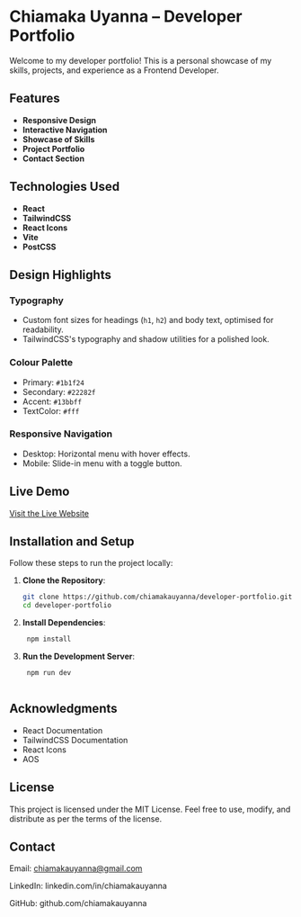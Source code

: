# Chiamaka Uyanna – Developer Portfolio

Welcome to my developer portfolio! This is a personal showcase of my skills, projects, and experience as a Frontend Developer.

## Features

- **Responsive Design**
- **Interactive Navigation**
- **Showcase of Skills**
- **Project Portfolio**
- **Contact Section**



## Technologies Used

- **React**
- **TailwindCSS**
- **React Icons**
- **Vite**
- **PostCSS**



## Design Highlights

### Typography
- Custom font sizes for headings (`h1`, `h2`) and body text, optimised for readability.
- TailwindCSS's typography and shadow utilities for a polished look.

### Colour Palette
- Primary: `#1b1f24` 
- Secondary: `#22282f` 
- Accent: `#13bbff` 
- TextColor: `#fff` 

### Responsive Navigation
- Desktop: Horizontal menu with hover effects.
- Mobile: Slide-in menu with a toggle button.



## Live Demo

[Visit the Live Website](https://developer-portfolio-flax-seven.vercel.app/)  



## Installation and Setup

Follow these steps to run the project locally:

1. **Clone the Repository**:

   ```bash
   git clone https://github.com/chiamakauyanna/developer-portfolio.git
   cd developer-portfolio
   
2. **Install Dependencies**:

   ```bash 
    npm install

3. **Run the Development Server**:

   ```bash
    npm run dev



## Acknowledgments

- React Documentation
- TailwindCSS Documentation
- React Icons
- AOS



## License
This project is licensed under the MIT License.
Feel free to use, modify, and distribute as per the terms of the license.



## Contact
Email: chiamakauyanna@gmail.com

LinkedIn: linkedin.com/in/chiamakauyanna

GitHub: github.com/chiamakauyanna
